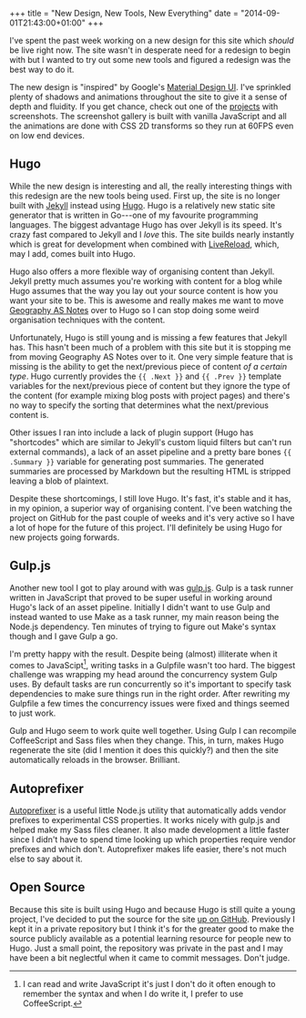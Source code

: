 +++
title = "New Design, New Tools, New Everything"
date = "2014-09-01T21:43:00+01:00"
+++

I've spent the past week working on a new design for this site which _should_ be live right now. The site wasn't in desperate need for a redesign to begin with but I wanted to try out some new tools and figured a redesign was the best way to do it.

<!--more-->

The new design is "inspired" by Google's [Material Design UI][material-design-ui]. I've sprinkled plenty of shadows and animations throughout the site to give it a sense of depth and fluidity. If you get chance, check out one of the [projects][projects-page] with screenshots. The screenshot gallery is built with vanilla JavaScript and all the animations are done with CSS 2D transforms so they run at 60FPS even on low end devices.

[material-design-ui]: http://www.google.com/design/
[projects-page]: /projects/

## Hugo

While the new design is interesting and all, the really interesting things with this redesign are the new tools being used. First up, the site is no longer built with [Jekyll][jekyll-link] instead using [Hugo][hugo-spf13]. Hugo is a relatively new static site generator that is written in Go---one of my favourite programming languages. The biggest advantage Hugo has over Jekyll is its speed. It's crazy fast compared to Jekyll and I _love_ this. The site builds nearly instantly which is great for development when combined with [LiveReload][livereload-page], which, may I add, comes built into Hugo.

[jekyll-link]: jekyllrb.com
[hugo-spf13]: http://hugo.spf13.com
[livereload-page]: http://livereload.com/

Hugo also offers a more flexible way of organising content than Jekyll. Jekyll pretty much assumes you're working with content for a blog while Hugo assumes that the way you lay out your source content is how you want your site to be. This is awesome and really makes me want to move [Geography AS Notes][gas-project-page] over to Hugo so I can stop doing some weird organisation techniques with the content.

[gas-project-page]: /projects/geographyas/

Unfortunately, Hugo is still young and is missing a few features that Jekyll has. This hasn't been much of a problem with this site but it is stopping me from moving Geography AS Notes over to it. One very simple feature that is missing is the ability to get the next/previous piece of content _of a certain type_. Hugo currently provides the `{{ .Next }}` and `{{ .Prev }}` template variables for the next/previous piece of content but they ignore the type of the content (for example mixing blog posts with project pages) and there's no way to specify the sorting that determines what the next/previous content is.

Other issues I ran into include a lack of plugin support (Hugo has "shortcodes" which are similar to Jekyll's custom liquid filters but can't run external commands), a lack of an asset pipeline and a pretty bare bones `{{ .Summary }}` variable for generating post summaries. The generated summaries are processed by Markdown but the resulting HTML is stripped leaving a blob of plaintext.

Despite these shortcomings, I still love Hugo. It's fast, it's stable and it has, in my opinion, a superior way of organising content. I've been watching the project on GitHub for the past couple of weeks and it's very active so I have a lot of hope for the future of this project. I'll definitely be using Hugo for new projects going forwards.

## Gulp.js

Another new tool I got to play around with was [gulp.js][gulp-js-site]. Gulp is a task runner written in JavaScript that proved to be super useful in working around Hugo's lack of an asset pipeline. Initially I didn't want to use Gulp and instead wanted to use Make as a task runner, my main reason being the Node.js dependency. Ten minutes of trying to figure out Make's syntax though and I gave Gulp a go.

[gulp-js-site]: http://gulpjs.com/

I'm pretty happy with the result. Despite being (almost) illiterate when it comes to JavaScipt[^1], writing tasks in a Gulpfile wasn't too hard. The biggest challenge was wrapping my head around the concurrency system Gulp uses. By default tasks are run concurrently so it's important to specify task dependencies to make sure things run in the right order. After rewriting my Gulpfile a few times the concurrency issues were fixed and things seemed to just work.

Gulp and Hugo seem to work quite well together. Using Gulp I can recompile CoffeeScript and Sass files when they change. This, in turn, makes Hugo regenerate the site (did I mention it does this quickly?) and then the site automatically reloads in the browser. Brilliant.

## Autoprefixer

[Autoprefixer][autoprefixer-gh] is a useful little Node.js utility that automatically adds vendor prefixes to experimental CSS properties. It works nicely with gulp.js and helped make my Sass files cleaner. It also made development a little faster since I didn't have to spend time looking up which properties require vendor prefixes and which don't. Autoprefixer makes life easier, there's not much else to say about it.

[autoprefixer-gh]: https://github.com/postcss/autoprefixer

## Open Source

Because this site is built using Hugo and because Hugo is still quite a young project, I've decided to put the source for the site [up on GitHub][site-repo]. Previously I kept it in a private repository but I think it's for the greater good to make the source publicly available as a potential learning resource for people new to Hugo. Just a small point, the repository was private in the past and I may have been a bit neglectful when it came to commit messages. Don't judge.

[site-repo]: https://github.com/alexjohnj/alexjohnj

[^1]: I can read and write JavaScript it's just I don't do it often enough to remember the syntax and when I do write it, I prefer to use CoffeeScript.
